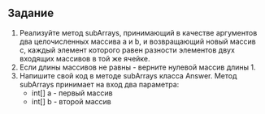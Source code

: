 ## Задание

1. Реализуйте метод subArrays, принимающий в качестве аргументов два целочисленных массива a и b, и возвращающий новый массив c,
каждый элемент которого равен разности элементов двух входящих массивов в той же ячейке.
2. Если длины массивов не равны - верните нулевой массив длины 1.
3. Напишите свой код в методе subArrays класса Answer. Метод subArrays принимает на вход два параметра:
   - int[] a - первый массив
   - int[] b - второй массив
